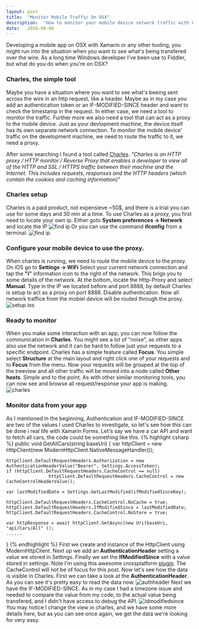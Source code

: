 ```yaml
---
layout: post
title:  "Monitor Mobile Traffic On OSX"
description:  "How to monitor your mobile device network traffic with Charles on OSX"
date:   2016-06-06
---
```


<p class="intro">
<span class="dropcap">D</span>eveloping a mobile app on OSX with Xamarin or any other tooling, you might run into the situation when you want to see what's being transfered over the wire. As a long time Windows developer I've been use to Fiddler, but what do you do when you're on OSX? 
</p>

### Charles, the simple tool
Maybe you have a situation where you want to see what's beeing sent across the wire in an http request, like a header. Maybe as in my case you add an authentication token or an IF-MODIFIED-SINCE header and want to check the timestamp in the request. In either case, we need a tool to monitor the traffic. Further more we also need a tool that can act as a proxy to the mobile device. Just as your devlopment machine, the device itself has its own separate network connection. To monitor the mobile device' traffic on the development machine, we need to route the traffic to it, we need a proxy.

After some searching I found a tool called [Charles](https://www.charlesproxy.com/). 
_"Charles is an HTTP proxy / HTTP monitor / Reverse Proxy that enables a developer to view all of the HTTP and SSL / HTTPS traffic between their machine and the Internet. This includes requests, responses and the HTTP headers (which contain the cookies and caching information)"_

### Charles setup
Charles is a paid product, not expensieve ~50$, and there is a trial you can use for some days and 30 min at a time.
To use Charles as a proxy, you first need to locate your own ip. Either goto __System preferences -> Network__ and locate the IP
<img src="{{ '/assets/img/webproxy/systemnetwork.png' | prepend: site.baseurl }}"   alt="find ip">
Or you can use the command __ifconfig__ from a terminal. 
<img src="{{ '/assets/img/webproxy/ifconfig.png' | prepend: site.baseurl }}"   alt="find ip">

### Configure your mobile device to use the proxy.
When charles is running, we need to route the mobile device to the proxy. On iOS go to __Settings -> WiFi__ Select your current network connection and tap the __"i"__ information icon to the right of the network. This brigs you to some details of the network. At the bottom, locate the Http-Proxy and select __Manual__. Type in the IP we located before and port 8888, by default Charles is setup to act as a proxy on port 8888. Disable authentication. Now all network traffice from the mobiel device will be routed through the proxy.
<img src="{{ '/assets/img/webproxy/ios.png' | prepend: site.baseurl }}"   alt="setup ios">

### Ready to monitor
When you make some interaction with an app, you can now follow the communication in __Charles__. You might see a lot of "noise", as other apps also use the network and it can be hard to follow just your requests to a specific endpoint. Charles has a simple feature called __Focus__. You simple select __Structure__ at the main layout and right click one of your requests and to __Focus__ from the menu. Now your requests will be grouped at the top of the treeview and all other traffic will be moved into a node called __Other hosts__. Simple and to the point. As with other similar monitoring tools, you can now see and browse all request/response your app is making.
<img src="{{ '/assets/img/webproxy/charles.png' | prepend: site.baseurl }}"   alt="charles">

### Monitor data from your app
As I mentioned in the beginning, Authentication and IF-MODIFIED-SINCE are two of the values I used Charles to investigate, so let's see how this can be done i real life with Xamarin Forms.
Let's say we have a car API and want to fetch all cars, the code could be something like this.
{% highlight csharp %}
public void GetAllCars(string baseUri)
{
	var httpClient = new HttpClient(new ModernHttpClient.NativeMessageHandler());

	httpClient.DefaultRequestHeaders.Authorization = new AuthenticationHeaderValue("Bearer", Settings.AccessToken);
	if (httpClient.DefaultRequestHeaders.CacheControl == null)
					httpClient.DefaultRequestHeaders.CacheControl = new CacheControlHeaderValue();

	var lastModifiedDate = Settings.GetLastModified(ifModifiedSinceKey);

	httpClient.DefaultRequestHeaders.CacheControl.NoCache = true;
	httpClient.DefaultRequestHeaders.IfModifiedSince = lastModifiedDate;
	httpClient.DefaultRequestHeaders.CacheControl.NoStore = true;

	var httpResponse = await httpClient.GetAsync(new Uri(baseUri, "api/Cars/All" ));
	......
}
{% endhighlight %}
First we create and instance of the HttpClient using ModernHttpClient. Next up we add an __AuthenticationHeader__ setting a value we stored in Settings. Finally we set the __IfModifiedSince__ with a value stored in settings. Note I'm using this awesome crossplatform [plugin](https://github.com/jamesmontemagno/Xamarin.Plugins/tree/master/Settings). The CacheControl will not be of focus for this post. Now let's see how the data is visible in Charles.
First we can take a look at the __AuthenticationHeader__. As you can see it's pretty easy to read the data now.
<img src="{{ '/assets/img/webproxy/authheader.png' | prepend: site.baseurl }}"   alt="authheader">
Next we have the IF-MODIFIED-SINCE. As in my case I had a timezone issue and needed to compare the value from my code, to the actual value being transfered, and I didn't have access to debug the API. 
<img src="{{ '/assets/img/webproxy/ifmodifiedsince.png' | prepend: site.baseurl }}"   alt="idmodifiedsince">
You may notice I change the view in charles, and we have some more details here, but as you can see once again, we get the data we're looking for very easy.
